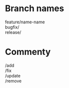 # Branch names
feature/name-name  
bugfix/    
release/    

# Commenty
/add  
/fix  
/update  
/remove  
